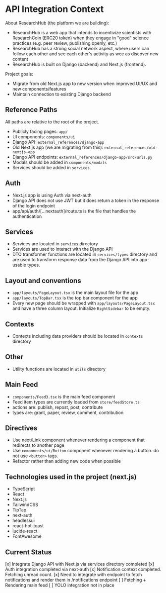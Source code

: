 # API Integration Context

About ResearchHub (the platform we are building):
- ResearchHub is a web app that intends to incentivize scientists with ResearchCoin (ERC20 token) when they engage in "good" science practices (e.g. peer review, publishing openly, etc.)
- ResearchHub has a strong social network aspect, where users can follow each other and see each other's activity as wee as discover new content 
- ResearchHub is built on Django (backend) and Next.js (frontend).


Project goals:
- Migrate from old Next.js app to new version when improved UI/UX and new components/features
- Maintain connection to existing Django backend

## Reference Paths
All paths are relative to the root of the project.

- Publicly facing pages: `app/`
- UI components: `components/ui`
- Django API: `external_references/django-app`
- Old Next.js app (we are migrating from this): `external_references/old-nextjs-app`
- Django API endpoints: `external_references/django-app/src/urls.py`
- Modals should be added in `components/modals`
- Services should be added in `services`

## Auth
- Next.js app is using Auth via next-auth
- Django API does not use JWT but it does return a token in the response of the login endpoint
- app/api/auth/[...nextauth]/route.ts is the file that handles the authentication

## Services
- Services are located in `services` directory
- Services are used to interact with the Django API
- DTO transformer functions are located in `services/types` directory and are used to transform response data from the Django API into app-usable types.

## Layout and conventions
- `app/layouts/PageLayout.tsx` is the main layout file for the app
- `app/layouts/TopBar.tsx` is the top bar component for the app
- Every new page should be wrapped with `app/layouts/PageLayout.tsx` and have a three column layout. Initialize `RightSidebar` to be empty.

## Contexts
- Contexts including data providers should be located in `contexts` directory

## Other
- Utility functions are located in `utils` directory

## Main Feed
- `components/Feed3.tsx` is the main feed component
- Feed item types are currently loaded from `store/feedStore.ts`
- actions are: publish, repost, post, contribute
- types are: grant, paper, review, comment, contribution

## Directives
- Use next/Link component whenever rendering a component that redirects to another page
- Use `components/ui/Button` component whenever rendering a button. do not use `<button>` tags.
- Refactor rather than adding new code when possible

## Technologies used in the project (next.js)
- TypeScript
- React
- Next.js
- TailwindCSS
- TipTap
- next-auth
- headlessui
- react-hot-toast
- lucide-react
- FontAwesome

## Current Status
[x] Integrate Django API with Next.js via services directory completed
[x] Auth integration completed via next-auth
[x] Notification context completed. Fetching unread count.
[x] Need to integrate with endpoint to fetch notifications and render them in /notifications endpoint
[ ] Fetching + Rendering main feed
[ ] YOLO integration not in place


